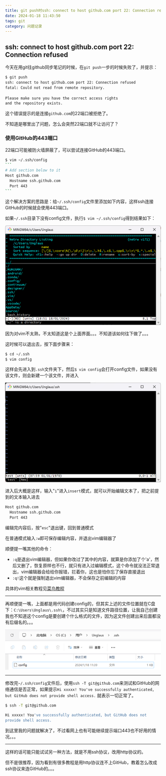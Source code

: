 ```yaml
---
title: git push时ssh: connect to host github.com port 22: Connection refused
date: 2024-01-18 11:43:50
tags: git
category: 问题记录
---
```


## ssh: connect to host github.com port 22: Connection refused

今天在用git往github同步笔记的时候，在`git push`一步的时候失败了，并提示：

```bash
$ git push
ssh: connect to host github.com port 22: Connection refused
fatal: Could not read from remote repository.

Please make sure you have the correct access rights
and the repository exists.
```

这个错误提示的是连接`github.com`的22端口被拒绝了。

不知道是哪里出了问题，怎么会突然22端口就不让访问了？

### **使用GitHub的443端口**

22端口可能被防火墙屏蔽了，可以尝试连接GitHub的443端口。

~~~bash
$ vim ~/.ssh/config
```
# Add section below to it
Host github.com
  Hostname ssh.github.com
  Port 443
```
~~~

这个解决方案的思路是：给`~/.ssh/config`文件里添加如下内容，这样ssh连接GitHub的时候就会使用443端口。

如果`~/.ssh`目录下没有config文件，执行`$ vim ~/.ssh/config`得到结果如下：

![image-20240118185125412](git-error/image-20240118185125412.png)

因为对vim不太熟，不太知道这是个上面界面。。。不知道该如何往下做了。。。

这时候可以退出去，按下面步骤来：

```bash
$ cd ~/.ssh
$ vim config
```

这样会先进入到`.ssh`文件夹下，然后`$ vim config`会打开config文件，如果没有该文件，则会新建一个该文件，并进入

![image-20240118190110296](git-error/image-20240118190110296.png)

进入后大概是这样，输入"`i`"进入`insert`模式，就可以开始编辑文本了，把之前提到的文本输入进去

```bash
Host github.com
  Hostname ssh.github.com
  Port 443
```

编辑完内容后，按"`esc`"退出键，回到普通模式

在普通模式输入`:w`即可保存编辑内容，并退出vim编辑器了

顺便提一嘴其他的命令：

- `:q`是退出vim编辑器，但如果你改过了其中的内容，就算是你添加了个'a'，然后又删了，恢复原样也不行，就只有进入过编辑模式，这个命令就没法正常退出，vim编辑器会给给你报错，拦着你，这也是怕你忘了保存直接退出
- `:q!`这个就是强制退出vim编辑器，不会保存之前编辑的内容

具体的vim相关教程见[菜鸟教程](https://www.runoob.com/linux/linux-vim.html)

***

再顺便提一嘴，上面都是用代码创建config的，但其实上述的文件位置就在C盘下：`C:\Users\Unglaus\.ssh\`，不过其实只是知道文件路径位置，让我自己创建我也不知道这个config是要创建个什么格式的文件，因为这文件创建出来后面都没有后缀名的。。。

![image-20240118191611804](git-error/image-20240118191611804.png)

***

修改完`~/.ssh/config`文件后，使用`ssh -T git@github.com`来测试和GitHub的网络通信是否正常，如果提示`Hi xxxxx! You've successfully authenticated, but GitHub does not provide shell access.` 就表示一切正常了。

```bash
$ ssh -T git@github.com
```

```bash
Hi xxxxx! You've successfully authenticated, but GitHub does not
provide shell access.
```

到这里我的问题就解决了，不过看网上也有可能继续提示端口443也不好用的情况。。。

***

这样的话可能只能试试另一种方法，就是不用ssh协议，改用http协议的。

但不是很推荐，因为看到有很多教程是用http协议连不上GitHub，教着怎么改成ssh协议来连GitHub的。。。
